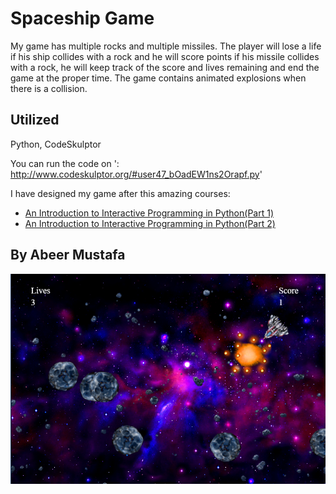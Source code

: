 
# Spaceship Game

My game has multiple rocks and multiple missiles. The player will lose a life if his ship collides with a rock and he will score points if his missile collides with a rock, he will keep track of the score and lives remaining and end the game at the proper time. The game contains animated explosions when there is a collision.

## Utilized

Python, CodeSkulptor

You can run the code on ': http://www.codeskulptor.org/#user47_bOadEW1ns2Orapf.py'

I have designed my game after this amazing courses: 
* [An Introduction to Interactive Programming in Python(Part 1)](https://www.coursera.org/learn/interactive-python-1?specialization=computer-fundamentals) 
* [An Introduction to Interactive Programming in Python(Part 2)](https://www.coursera.org/learn/interactive-python-2?specialization=computer-fundamentals) 

## By Abeer Mustafa

![Spaceship Game](home.png)
